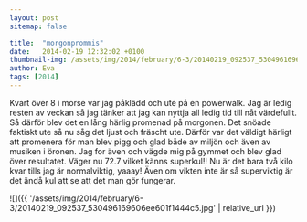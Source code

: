 ```yaml
---
layout: post
sitemap: false

title:  "morgonprommis"
date:   2014-02-19 12:32:02 +0100
thumbnail-img: /assets/img/2014/february/6-3/20140219_092537_530496169606ee601f1444c5.jpg
author: Eva
tags: [2014]
---
```


Kvart över 8 i morse var jag påklädd och ute på en powerwalk. Jag är ledig resten av veckan så jag tänker att jag kan nyttja all ledig tid till nåt värdefullt. Så därför blev det en lång härlig promenad på morgonen. Det snöade faktiskt ute så nu såg det ljust och fräscht ute. Därför var det väldigt härligt att promenera för man blev pigg och glad både av miljön och även av musiken i öronen.  Jag for även och vägde mig på gymmet och blev glad över resultatet. Väger nu 72.7 vilket känns superkul!! Nu är det bara två kilo kvar tills jag är normalviktig, yaaay! Även om vikten inte är så superviktig är det ändå kul att se att det man gör fungerar.

![]({{ '/assets/img/2014/february/6-3/20140219_092537_530496169606ee601f1444c5.jpg'  | relative_url }})

